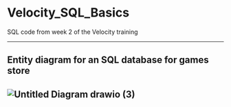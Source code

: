 # Velocity_SQL_Basics
SQL code from week 2 of the Velocity training

----------------------------------------------
Entity diagram for an SQL database for games store
----------------------------------------------
![Untitled Diagram drawio (3)](https://user-images.githubusercontent.com/84941463/196411063-8aadb3b8-2b01-4b05-8895-78720abf264e.png)
----------------------------------------------
